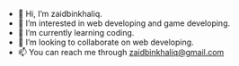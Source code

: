- 👋 Hi, I’m zaidbinkhaliq.
- 👀 I’m interested in web developing and game developing.
- 🌱 I’m currently learning coding.
- 💞️ I’m looking to collaborate on web developing.
- 📫 You can reach me through zaidbinkhaliq@gmail.com

<!---
zaidbinkhaliq/zaidbinkhaliq is a ✨ special ✨ repository because its `README.md` (this file) appears on your GitHub profile.
You can click the Preview link to take a look at your changes.
--->
